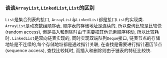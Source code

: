 ### 谈谈`ArrayList`,`LinkedList`,`List`的区别

`List`是集合列表的接口, `ArrayList`与`LinkedList`都是接口`List`的实现类. `ArrayList`是动态数组顺序表, 顺序表的存储地址是连续的, 所以查询比较是比较快(random access), 但是插入和删除时由于需要把其他元素顺序移动, 所以比较耗时. `LinkedList`是双向链表实现的, 同时实现双端队列`Deque`接口, 链表节点的存储地址是不连续的,每个存储地址都是通过指针关联, 在查找是需要进行指针遍历节点(sequence access), 查找比较耗时, 而插入和删除则由于链表的特征比较快. 